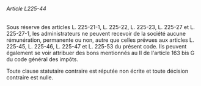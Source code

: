 ###### Article L225-44

Sous réserve des articles L. 225-21-1, L. 225-22, L. 225-23, L. 225-27 et L. 225-27-1, les administrateurs ne peuvent recevoir de la société aucune rémunération, permanente ou non, autre que celles prévues aux articles L. 225-45, L. 225-46, L. 225-47 et L. 225-53 du présent code. Ils peuvent également se voir attribuer des bons mentionnés au II de l'article 163 bis G du code général des impôts.

Toute clause statutaire contraire est réputée non écrite et toute décision contraire est nulle.

